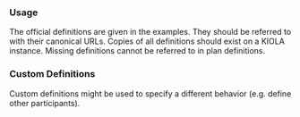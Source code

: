 ### Usage

The official definitions are given in the examples. They should be referred to with their canonical URLs. Copies of all definitions should exist on a KIOLA instance. Missing definitions cannot be referred to in plan definitions.

### Custom Definitions

Custom definitions might be used to specify a different behavior (e.g. define other participants).
